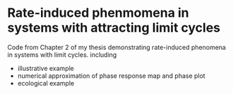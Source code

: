 # Rate-induced phenmomena in systems with attracting limit cycles
Code from Chapter 2 of my thesis demonstrating rate-induced phenomena in systems with limit cycles. including
- illustrative example
- numerical approximation of phase response map and phase plot
- ecological example
 
